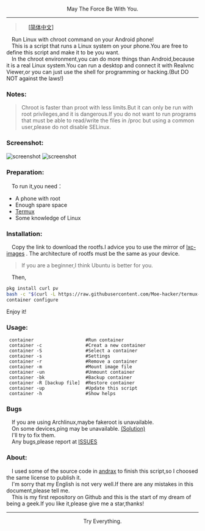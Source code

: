 <p align="center">May The Force Be With You.</p>         

-----------     
> &emsp;  [[简体中文]](https://github.com/Moe-hacker/termux-container/blob/main/README-ZH.md)           

&emsp;Run Linux with chroot command on your Android phone!      
&emsp;This is a script that runs a Linux system on your phone.You are free to define this script and make it to be you want.      
&emsp;In the chroot environment,you can do more things than Android,because it is a real Linux system.You can run a desktop and connect it with Realvnc Viewer,or you can just use the shell for programming or hacking.(But DO NOT against the laws!)
### Notes:      
> Chroot is faster than proot with less limits.But it can only be run with root privileges,and it is dangerous.If you do not want to run programs that must be able to read/write the files in /proc but using a common user,please do not disable SELinux.      
### Screenshot:
![screenshot](https://raw.fastgit.org/2096779623/termux-container/CN/.Screenshots/Screenshot-install.png)
![screenshot](https://github.com/Moe-hacker/termux-container/raw/main/.Screenshots/screenshot-run.jpg)
### Preparation:      
&emsp;To run it,you need：      
- A phone with root       
- Enough spare space      
- [Termux](https://termux.org)       
- Some knowledge of Linux      
### Installation:
&emsp;Copy the link to download the rootfs.I advice you to use the mirror of [lxc-images](https://mirrors.tuna.tsinghua.edu.cn/lxc-images/images) . The architecture of rootfs must be the same as your device.   
> If you are a beginner,I think Ubuntu is better for you.        

&emsp;Then,
```sh
pkg install curl pv
bash -c "$(curl -L https://raw.githubusercontent.com/Moe-hacker/termux-container/main/container)"
container configure
```
Enjoy it!     
### Usage:
```shell
 container                   #Run container
 container -c                #Creat a new container
 container -S                #Select a container
 container -s                #Settings
 container -r                #Remove a container
 container -m                #Mount image file
 container -un               #Unmount container
 container -bk               #Backup container
 container -R [backup file]  #Restore container
 container -up               #Update this script
 container -h                #Show helps
```
### Bugs      
&emsp;If you are using Archlinux,maybe fakeroot is unavailable.      
&emsp;On some devices,ping may be unavailable. [(Solution)](https://github.com/Moe-hacker/termux-container/blob/main/GREP_ADD.md)     
&emsp;I'll try to fix them.       
&emsp;Any bugs,please report at [ISSUES](https://github.com/Moe-hacker/termux-container/issues)
### About:      
&emsp;I used some of the source code in [andrax](https://gitlab.com/crk-mythical/andrax-hackers-platform-v5-2) to finish this script,so I choosed the same license to publish it.      
&emsp;I'm sorry that my English is not very well.If there are any mistakes in this document,please tell me.      
&emsp;This is my first repository on Github and this is the start of my dream of being a geek.If you like it,please give me a star,thanks!       

--------
<p align="center">Try Everything.</p>         
